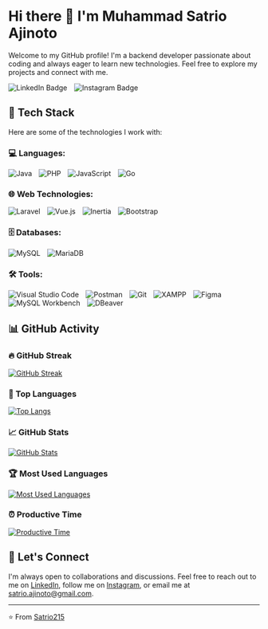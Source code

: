 # Hi there 👋 I'm Muhammad Satrio Ajinoto

Welcome to my GitHub profile! I'm a backend developer passionate about coding and always eager to learn new technologies. Feel free to explore my projects and connect with me.

<div id="badges" style="margin-bottom: 20px;">
  <a href="https://www.linkedin.com/in/muhammad-satrio-ajinoto-4a9a3b231/" style="text-decoration: none; margin-right: 10px;">
    <img src="https://img.shields.io/badge/LinkedIn-blue?style=for-the-badge&logo=linkedin&logoColor=white" alt="LinkedIn Badge"/>
  </a>
  <a href="https://www.instagram.com/mhsatrioa/" style="text-decoration: none;">
    <img src="https://img.shields.io/badge/Instagram-red?style=for-the-badge&logo=instagram&logoColor=white" alt="Instagram Badge"/>
  </a>
</div>

## 🚀 Tech Stack

Here are some of the technologies I work with:

### 💻 Languages:
<div style="margin-bottom: 10px;">
  <img src="https://img.shields.io/badge/-Java-007396?style=flat-square&logo=java&logoColor=white" alt="Java" style="margin-right: 10px;"/>
  <img src="https://img.shields.io/badge/-PHP-777BB4?style=flat-square&logo=php&logoColor=white" alt="PHP" style="margin-right: 10px;"/>
  <img src="https://img.shields.io/badge/-JavaScript-F7DF1E?style=flat-square&logo=javascript&logoColor=black" alt="JavaScript" style="margin-right: 10px;"/>
  <img src="https://img.shields.io/badge/-Go-00ADD8?style=flat-square&logo=go&logoColor=white" alt="Go"/>
</div>

### 🌐 Web Technologies:
<div style="margin-bottom: 10px;">
  <img src="https://img.shields.io/badge/-Laravel-E14D43?style=flat-square&logo=laravel&logoColor=white" alt="Laravel" style="margin-right: 10px;"/>
  <img src="https://img.shields.io/badge/-Vue.js-4FC08D?style=flat-square&logo=vue.js&logoColor=white" alt="Vue.js" style="margin-right: 10px;"/>
  <img src="https://img.shields.io/badge/-Inertia.js-000000?style=flat-square&logo=inertia&logoColor=white" alt="Inertia" style="margin-right: 10px;"/>
  <img src="https://img.shields.io/badge/-Bootstrap-7952B3?style=flat-square&logo=bootstrap&logoColor=white" alt="Bootstrap"/>
</div>

### 🗄️ Databases:
<div style="margin-bottom: 10px;">
  <img src="https://img.shields.io/badge/-MySQL-4479A1?style=flat-square&logo=mysql&logoColor=white" alt="MySQL" style="margin-right: 10px;"/>
  <img src="https://img.shields.io/badge/-MariaDB-003545?style=flat-square&logo=mariadb&logoColor=white" alt="MariaDB"/>
</div>

### 🛠️ Tools:
<div style="margin-bottom: 10px;">
  <img src="https://img.shields.io/badge/-VS%20Code-007ACC?style=flat-square&logo=visual-studio-code&logoColor=white" alt="Visual Studio Code" style="margin-right: 10px;"/>
  <img src="https://img.shields.io/badge/-Postman-FF6C37?style=flat-square&logo=postman&logoColor=white" alt="Postman" style="margin-right: 10px;"/>
  <img src="https://img.shields.io/badge/-Git-F05032?style=flat-square&logo=git&logoColor=white" alt="Git" style="margin-right: 10px;"/>
  <img src="https://img.shields.io/badge/-XAMPP-FB7A24?style=flat-square&logo=xampp&logoColor=white" alt="XAMPP" style="margin-right: 10px;"/>
  <img src="https://img.shields.io/badge/-Figma-F24E1E?style=flat-square&logo=figma&logoColor=white" alt="Figma" style="margin-right: 10px;"/>
  <img src="https://img.shields.io/badge/-MySQL%20Workbench-4479A1?style=flat-square&logo=mysql&logoColor=white" alt="MySQL Workbench" style="margin-right: 10px;"/>
  <img src="https://img.shields.io/badge/-DBeaver-372923?style=flat-square&logo=dbeaver&logoColor=white" alt="DBeaver"/>
</div>

## 📊 GitHub Activity

### 🔥 GitHub Streak

[![GitHub Streak](https://github-readme-streak-stats.herokuapp.com/?user=Satrio215&theme=radical)](https://git.io/streak-stats)

### 🌟 Top Languages

[![Top Langs](https://github-readme-stats.vercel.app/api/top-langs/?username=Satrio215&layout=compact&theme=radical)](https://github.com/Satrio215)

### 📈 GitHub Stats

[![GitHub Stats](https://github-readme-stats.vercel.app/api?username=Satrio215&show_icons=true&hide_title=true&hide=prs&count_private=true&theme=radical)](https://github.com/Satrio215)

### 🏆 Most Used Languages

[![Most Used Languages](https://github-profile-summary-cards.vercel.app/api/cards/repos-per-language?username=Satrio215&theme=radical)](https://github.com/Satrio215)

### ⏰ Productive Time

[![Productive Time](http://github-profile-summary-cards.vercel.app/api/cards/productive-time?username=Satrio215&theme=radical)](https://github.com/Satrio215)

## 🤝 Let's Connect

I'm always open to collaborations and discussions. Feel free to reach out to me on [LinkedIn](https://www.linkedin.com/in/muhammad-satrio-ajinoto-4a9a3b231/), follow me on [Instagram](https://www.instagram.com/mhsatrioa/), or email me at [satrio.ajinoto@gmail.com](mailto:satrio.ajinoto@gmail.com).

---

⭐️ From [Satrio215](https://github.com/Satrio215)
